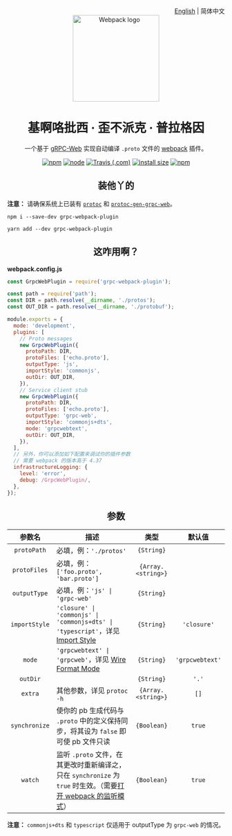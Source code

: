 <div align="right">
  <a href="./README.md">English</a> | 简体中文
</div>

<div align="center">
  <a href="https://github.com/webpack/webpack">
    <img width="200" height="200" alt="Webpack logo"
      src="https://webpack.js.org/assets/icon-square-big.svg">
  </a>
  <h1>基啊咯批西 · 歪不派克 · 普拉格因</h1>
  <p>
    一个基于 <a href="https://github.com/grpc/grpc-web">gRPC-Web</a> 实现自动编译 <code>.proto</code> 文件的 <a href="https://webpack.js.org">webpack</a> 插件。
  </p>
</div>

<div align="center">
  <a href="https://www.npmjs.com/package/grpc-webpack-plugin"><img alt="npm" src="https://img.shields.io/npm/v/grpc-webpack-plugin" /></a>
  <a href="https://nodejs.org"><img alt="node" src="https://img.shields.io/node/v/grpc-webpack-plugin" /></a>
  <a href="https://travis-ci.com/m8524769/grpc-webpack-plugin"><img alt="Travis (.com)" src="https://img.shields.io/travis/com/m8524769/grpc-webpack-plugin" /></a>
  <a href="https://packagephobia.now.sh/result?p=grpc-webpack-plugin"><img alt="install size" src="https://packagephobia.now.sh/badge?p=grpc-webpack-plugin" /></a>
  <a href="https://www.npmjs.com/package/grpc-webpack-plugin"><img alt="npm" src="https://img.shields.io/npm/dt/grpc-webpack-plugin" /></a>
</div>

<h2 align="center">装他丫的</h2>

**注意：** 请确保系统上已装有 [`protoc`](https://github.com/protocolbuffers/protobuf/releases) 和 [`protoc-gen-grpc-web`](https://github.com/grpc/grpc-web/releases)。

```shell
npm i --save-dev grpc-webpack-plugin
```

```shell
yarn add --dev grpc-webpack-plugin
```

<h2 align="center">这咋用啊？</h2>

**webpack.config.js**

```js
const GrpcWebPlugin = require('grpc-webpack-plugin');

const path = require('path');
const DIR = path.resolve(__dirname, './protos');
const OUT_DIR = path.resolve(__dirname, './protobuf');

module.exports = {
  mode: 'development',
  plugins: [
    // Proto messages
    new GrpcWebPlugin({
      protoPath: DIR,
      protoFiles: ['echo.proto'],
      outputType: 'js',
      importStyle: 'commonjs',
      outDir: OUT_DIR,
    }),
    // Service client stub
    new GrpcWebPlugin({
      protoPath: DIR,
      protoFiles: ['echo.proto'],
      outputType: 'grpc-web',
      importStyle: 'commonjs+dts',
      mode: 'grpcwebtext',
      outDir: OUT_DIR,
    }),
  ],
  // 另外，你可以添加如下配置来调试你的插件参数
  // 需要 webpack 的版本高于 4.37
  infrastructureLogging: {
    level: 'error',
    debug: /GrpcWebPlugin/,
  },
});
```

<h2 align="center">参数</h2>

|参数名|描述|类型|默认值|
|:----:|----|:--:|:----:|
|`protoPath`|必填，例：`'./protos'`|`{String}`| |
|`protoFiles`|必填，例：`['foo.proto', 'bar.proto']`|`{Array.<string>}`| |
|`outputType`|必填，例：`'js' \| 'grpc-web'`|`{String}`| |
|`importStyle`|`'closure' \| 'commonjs' \| 'commonjs+dts' \| 'typescript'`，详见 [Import Style](https://github.com/grpc/grpc-web#import-style)|`{String}`|`'closure'`|
|`mode`|`'grpcwebtext' \| 'grpcweb'`，详见 [Wire Format Mode](https://github.com/grpc/grpc-web#wire-format-mode)|`{String}`|`'grpcwebtext'`|
|`outDir`| |`{String}`|`'.'`|
|`extra`|其他参数，详见 `protoc -h`|`{Array.<string>}`|`[]`|
|`synchronize`|使你的 pb 生成代码与 `.proto` 中的定义保持同步，将其设为 `false` 即可使 pb 文件只读|`{Boolean}`|`true`|
|`watch`|监听 `.proto` 文件，在其更改时重新编译之，只在 `synchronize` 为 `true` 时生效。（需要[打开 webpack 的监听模式](https://webpack.js.org/configuration/watch/#watch)）|`{Boolean}`|`true`|

**注意：** `commonjs+dts` 和 `typescript` 仅适用于 outputType 为 `grpc-web` 的情况。
